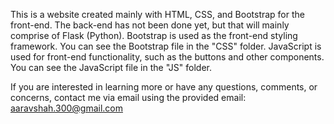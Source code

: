 This is a website created mainly with HTML, CSS, and Bootstrap for the front-end. The back-end has not been done yet, but that will mainly comprise of Flask (Python).
Bootstrap is used as the front-end styling framework. You can see the Bootstrap file in the "CSS" folder.
JavaScript is used for front-end functionality, such as the buttons and other components. You can see the JavaScript file in the "JS" folder.

If you are interested in learning more or have any questions, comments, or concerns, contact me via email using the provided email:
aaravshah.300@gmail.com

